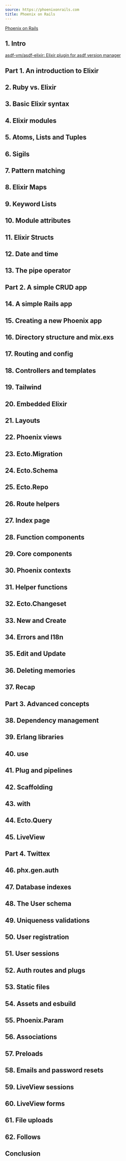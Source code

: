 ```yaml
---
source: https://phoenixonrails.com
title: Phoenix on Rails
---
```


[Phoenix on Rails](https://phoenixonrails.com)

## 1. Intro  

[asdf-vm/asdf-elixir: Elixir plugin for asdf version manager](https://github.com/asdf-vm/asdf-elixir)

## Part 1. An introduction to Elixir
## 2. Ruby vs. Elixir  
## 3. Basic Elixir syntax  
## 4. Elixir modules  
## 5. Atoms, Lists and Tuples  
## 6. Sigils  
## 7. Pattern matching  
## 8. Elixir Maps  
## 9. Keyword Lists  
## 10. Module attributes  
## 11. Elixir Structs  
## 12. Date and time  
## 13. The pipe operator  
## Part 2. A simple CRUD app
## 14. A simple Rails app  
## 15. Creating a new Phoenix app  
## 16. Directory structure and mix.exs  
## 17. Routing and config  
## 18. Controllers and templates  
## 19. Tailwind  
## 20. Embedded Elixir  
## 21. Layouts  
## 22. Phoenix views  
## 23. Ecto.Migration  
## 24. Ecto.Schema  
## 25. Ecto.Repo  
## 26. Route helpers  
## 27. Index page  
## 28. Function components  
## 29. Core components  
## 30. Phoenix contexts  
## 31. Helper functions  
## 32. Ecto.Changeset  
## 33. New and Create  
## 34. Errors and I18n  
## 35. Edit and Update  
## 36. Deleting memories  
## 37. Recap  
## Part 3. Advanced concepts
## 38. Dependency management  
## 39. Erlang libraries  
## 40. use  
## 41. Plug and pipelines  
## 42. Scaffolding  
## 43. with  
## 44. Ecto.Query  
## 45. LiveView  
## Part 4. Twittex
## 46. phx.gen.auth  
## 47. Database indexes  
## 48. The User schema  
## 49. Uniqueness validations  
## 50. User registration  
## 51. User sessions  
## 52. Auth routes and plugs  
## 53. Static files  
## 54. Assets and esbuild  
## 55. Phoenix.Param  
## 56. Associations  
## 57. Preloads  
## 58. Emails and password resets  
## 59. LiveView sessions  
## 60. LiveView forms  
## 61. File uploads  
## 62. Follows  
## Conclusion
